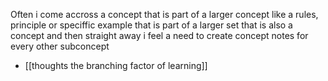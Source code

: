 Often i come accross a concept that is part of a larger concept
like a rules, principle or speciffic example that is part of a larger set that is also a concept
and then straight away i feel a need to create concept notes for every other subconcept
- [[thoughts the branching factor of learning]]
